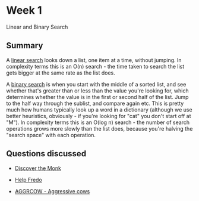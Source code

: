 # Week 1

Linear and Binary Search

## Summary

A [linear search](https://www.geeksforgeeks.org/linear-search/) looks down a list, one item at a time, without jumping. In complexity terms this is an O(n) search - the time taken to search the list gets bigger at the same rate as the list does.

A [binary search](https://www.geeksforgeeks.org/binary-search/) is when you start with the middle of a sorted list, and see whether that's greater than or less than the value you're looking for, which determines whether the value is in the first or second half of the list. Jump to the half way through the sublist, and compare again etc. This is pretty much how humans typically look up a word in a dictionary (although we use better heuristics, obviously - if you're looking for "cat" you don't start off at "M"). In complexity terms this is an O(log n) search - the number of search operations grows more slowly than the list does, because you're halving the "search space" with each operation.

## Questions discussed

* [ Discover the Monk ](https://www.hackerearth.com/practice/algorithms/searching/binary-search/practice-problems/algorithm/discover-the-monk/)

* [ Help Fredo ](https://www.hackerearth.com/practice/algorithms/searching/binary-search/practice-problems/algorithm/help-fredo/)

* [ AGGRCOW - Aggressive cows ](https://www.spoj.com/problems/AGGRCOW/)
